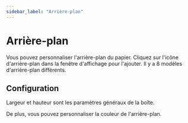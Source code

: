 ```yaml
---
sidebar_label: "Arrière-plan"
---
```


# Arrière-plan

Vous pouvez personnaliser l'arrière-plan du papier. Cliquez sur l'icône d'arrière-plan dans la fenêtre d'affichage pour l'ajouter. Il y a 8 modèles d'arrière-plan différents.

## Configuration

Largeur et hauteur sont les paramètres généraux de la boîte.

De plus, vous pouvez personnaliser la couleur de l'arrière-plan.

